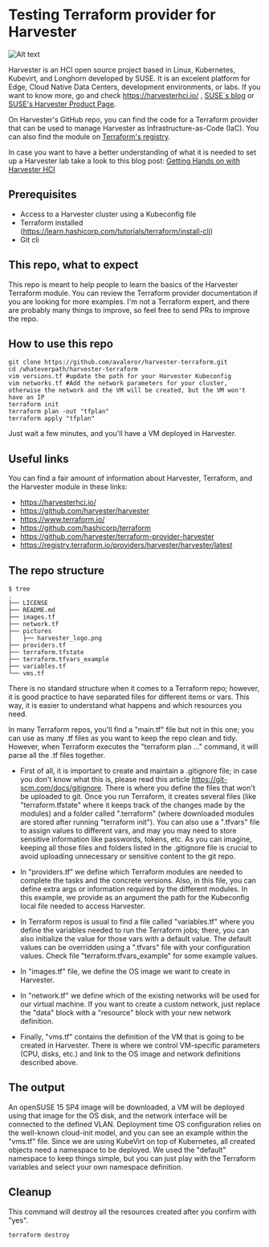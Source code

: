 # Testing Terraform provider for Harvester
![Alt text](https://github.com/avaleror/harvester-terraform/blob/master/pictures/harvester_logo.png "Harvester logo")

Harvester is an HCI open source project based in Linux, Kubernetes, Kubevirt, and Longhorn developed by SUSE. It is an excelent platform for Edge, Cloud Native Data Centers, development environments, or labs. If you want to know more, go and check https://harvesterhci.io/ , [SUSE´s blog](https://www.suse.com/c/?s=harvester) or [SUSE's Harvester Product Page](https://www.suse.com/es-es/products/harvester/). 

On Harvester's GitHub repo, you can find the code for a Terraform provider that can be used to manage Harvester as Infrastructure-as-Code (IaC). You can also find the module on [Terraform's registry](https://registry.terraform.io/providers/harvester/harvester/). 

In case you want to have a better understanding of what it is needed to set up a Harvester lab take a look to this blog post: [Getting Hands on with Harvester HCI](https://www.suse.com/c/rancher_blog/getting-hands-on-with-harvester-hci/)

## Prerequisites
- Access to a Harvester cluster using a Kubeconfig file
- Terraform installed (https://learn.hashicorp.com/tutorials/terraform/install-cli)
- Git cli

## This repo, what to expect
This repo is meant to help people to learn the basics of the Harvester Terraform module. You can review the Terraform provider documentation if you are looking for more examples. I'm not a Terraform expert, and there are probably many things to improve, so feel free to send PRs to improve the repo.

## How to use this repo

```
git clone https://github.com/avaleror/harvester-terraform.git
cd /whateverpath/harvester-terraform
vim versions.tf #update the path for your Harvester Kubeconfig
vim networks.tf #Add the network parameters for your cluster, otherwise the network and the VM will be created, but the VM won't have an IP
terraform init
terraform plan -out "tfplan"
terraform apply "tfplan"
```
Just wait a few minutes, and you'll have a VM deployed in Harvester.

## Useful links
You can find a fair amount of information about Harvester, Terraform, and the Harvester module in these links:

- https://harvesterhci.io/
- https://github.com/harvester/harvester 
- https://www.terraform.io/
- https://github.com/hashicorp/terraform 
- https://github.com/harvester/terraform-provider-harvester
- https://registry.terraform.io/providers/harvester/harvester/latest


## The repo structure
```
$ tree
.
├── LICENSE
├── README.md
├── images.tf
├── network.tf
├── pictures
│   ├── harvester_logo.png
├── providers.tf
├── terraform.tfstate
├── terraform.tfvars_example
├── variables.tf
└── vms.tf
```

There is no standard structure when it comes to a Terraform repo; however, it is good practice to have separated files for different items or vars. This way, it is easier to understand what happens and which resources you need.

In many Terraform repos, you'll find a "main.tf" file but not in this one; you can use as many .tf files as you want to keep the repo clean and tidy. However, when Terraform executes the "terraform plan ..." command, it will parse all the .tf files together.

- First of all, it is important to create and maintain a .gitignore file; in case you don't know what this is, please read this article https://git-scm.com/docs/gitignore. There is where you define the files that won't be uploaded to git. Once you run Terraform, it creates several files (like "terraform.tfstate" where it keeps track of the changes made by the modules) and a folder called ".terraform" (where downloaded modules are stored after running "terraform init"). You can also use a ".tfvars" file to assign values to different vars, and may you may need to store sensitive information like passwords, tokens, etc. As you can imagine, keeping all those files and folders listed in the .gitignore file is crucial to avoid uploading unnecessary or sensitive content to the git repo.
  
- In "providers.tf" we define which Terraform modules are needed to complete the tasks and the concrete versions. Also, in this file, you can define extra args or information required by the different modules. In this example, we provide as an argument the path for the Kubeconfig local file needed to access Harvester.

- In Terraform repos is usual to find a file called "variables.tf" where you define the variables needed to run the Terraform jobs; there, you can also initialize the value for those vars with a default value. The default values can be overridden using a ".tfvars" file with your configuration values. Check file "terraform.tfvars_example" for some example values.

- In "images.tf" file, we define the OS image we want to create in Harvester. 

- In "network.tf" we define which of the existing networks will be used for our virtual machine. If you want to create a custom network, just replace the "data" block with a "resource" block with your new network definition.

- Finally, "vms.tf" contains the definition of the VM that is going to be created in Harvester. There is where we control VM-specific parameters (CPU, disks, etc.) and link to the OS image and network definitions described above.

## The output
An openSUSE 15 SP4 image will be downloaded, a VM will be deployed using that image for the OS disk, and the network interface will be connected to the defined VLAN. Deployment time OS configuration relies on the well-known cloud-init model, and you can see an example within the "vms.tf" file.
Since we are using KubeVirt on top of Kubernetes, all created objects need a namespace to be deployed. We used the "default" namespace to keep things simple, but you can just play with the Terraform variables and select your own namespace definition.

## Cleanup
This command will destroy all the resources created after you confirm with "yes".
```
terraform destroy
```
